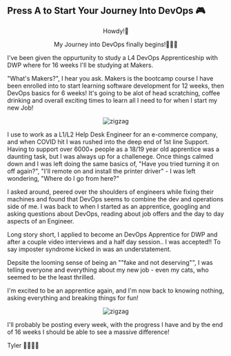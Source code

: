 ## Press A to Start Your Journey Into DevOps 🎮
<p align="center"> 
Howdy!🤠 
</p>
<p align="center"> 
My Journey into DevOps finally begins!👨🏼‍💻 

I've been given the oppurtunity to study a L4 DevOps Apprenticeship with DWP where for 16 weeks I'll be studying at Makers.

"What's Makers?", I hear you ask. Makers is the bootcamp course I have been enrolled into to start learning software development for 12 weeks, then DevOps basics for 6 weeks!
It's going to be alot of head scratching, coffee drinking and overall exciting times to learn all I need to for when I start my new Job!
<p align="center"> 
<img src="https://media.giphy.com/media/836HiJc7pgzy8iNXCn/giphy.gif" alt="zigzag"/>
</p>
I use to work as a L1/L2 Help Desk Engineer for an e-commerce company, and when COVID hit I was rushed into the deep end of 1st line Support. Having to support over 6000+ people as 
a 18/19 year old apprentice was a daunting task, but I was always up for a challenege. Once things calmed down and I was left doing the same basics of, "Have you tried turning it on off again?", "I'll remote on and install the printer driver" -  I was left wondering, "Where 
do I go from here?"

I asked around, peered over the shoulders of engineers while fixing their machines and found that DevOps seems to combine the dev and operations side of me.
I was back to when I started as an apprentice, googling and asking questions about DevOps, reading about job offers and the day to day aspects of an Engineer.


Long story short, I applied to become an DevOps Apprentice for DWP and after a couple video interviews and a half day session.. I was accepted!! To say imposter syndrome kicked in was an understatement.

Depsite the looming sense of being an ""fake and not deserving"", I was telling everyone and everything about my new job - even my cats, who seemed to be the least thrilled. 


I'm excited to be an apprentice again, and I'm now back to knowing nothing, asking everything and breaking things for fun!
<p align="center"> 
<img src="https://media.giphy.com/media/tkq4V3XKPlTO0/giphy.gif" alt="zigzag"/>
</p>

I'll probably be posting every week, with the progress I have and by the end of 16 weeks I should be able to see a massive difference!

Tyler 👨🏼‍💻🦦
